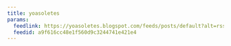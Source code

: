 ```yaml
---
title: yoasoletes
params:
  feedlink: https://yoasoletes.blogspot.com/feeds/posts/default?alt=rss
  feedid: a9f616cc48e1f560d9c3244741e421e4
---
```

